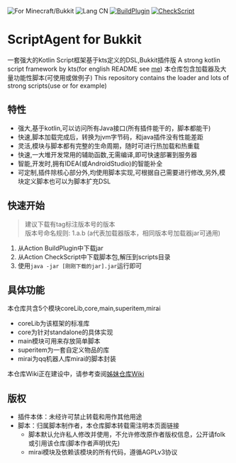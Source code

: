 ![For Minecraft/Bukkit](https://img.shields.io/badge/For-Minecraft/Bukkit-orange)
![Lang CN](https://img.shields.io/badge/Lang-ZH--CN-blue)
[![BuildPlugin](https://github.com/way-zer/ScriptAgent4BukkitExt/actions/workflows/buildPlugin.yml/badge.svg)](https://github.com/way-zer/ScriptAgent4BukkitExt/actions/workflows/buildPlugin.yml)
[![CheckScript](https://github.com/way-zer/ScriptAgent4BukkitExt/actions/workflows/checkScripts.yml/badge.svg)](https://github.com/way-zer/ScriptAgent4BukkitExt/actions/workflows/checkScripts.yml)

# ScriptAgent for Bukkit

一套强大的Kotlin Script框架基于kts定义的DSL,Bukkit插件版
A strong kotlin script framework by kts(for english README see [me](./README_en.md))
本仓库包含加载器及大量功能性脚本(可使用或做例子)
This repository contains the loader and lots of strong scripts(use or for example)

## 特性
- 强大,基于kotlin,可以访问所有Java接口(所有插件能干的，脚本都能干)
- 快速,脚本加载完成后，转换为jvm字节码，和java插件没有性能差距
- 灵活,模块与脚本都有完整的生命周期，随时可进行热加载和热重载
- 快速,一大堆开发常用的辅助函数,无需编译,即可快速部署到服务器
- 智能,开发时,拥有IDEA(或AndroidStudio)的智能补全
- 可定制,插件除核心部分外,均使用脚本实现,可根据自己需要进行修改,另外,模块定义脚本也可以为脚本扩充DSL

## 快速开始

> 建议下载有tag标注版本号的版本  
> 版本号命名规则: 1.a.b (a代表加载器版本，相同版本号加载器jar可通用)

1. 从Action BuildPlugin中下载jar
2. 从Action CheckScript中下载脚本包,解压到scripts目录
3. 使用```java -jar [刚刚下载的jar].jar```运行即可

## 具体功能

本仓库共含5个模块coreLib,core,main,superitem,mirai

* coreLib为该框架的标准库
* core为针对standalone的具体实现
* main模块可用来存放简单脚本
* superitem为一套自定义物品的库
* mirai为qq机器人库mirai的脚本封装

本仓库Wiki正在建设中，请参考查阅[姊妹仓库Wiki](https://github.com/way-zer/ScriptAgent4MindustryExt/wiki)

## 版权

- 插件本体：未经许可禁止转载和用作其他用途
- 脚本：归属脚本制作者，本仓库脚本转载需注明本页面链接
    - 脚本默认允许私人修改并使用，不允许修改原作者版权信息，公开请folk或引用该仓库(脚本作者声明优先)
    - mirai模块及依赖该模块的所有代码，遵循AGPLv3协议